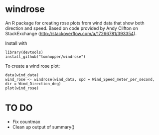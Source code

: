windrose
========

An R package for creating rose plots from wind data that show both direction and speed. Based on code provided by Andy Clifton on StackExchange (http://stackoverflow.com/a/17266781/393354).

Install with

```
library(devtools)
install_github("tomhopper/windrose")
```

To create a wind rose plot:

```
data(wind_data)
wind_rose <- windrose(wind_data, spd = Wind_Speed_meter_per_second, dir = Wind_Direction_deg)
plot(wind_rose)
```

TO DO
=====

* Fix countmax
* Clean up output of summary()
